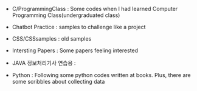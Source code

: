 - C/ProgrammingClass 
: Some codes when I had learned Computer Programming Class(undergraduated class)

- Chatbot Practice
: samples to challenge like a project

- CSS/CSSsamples 
: old samples

- Intersting Papers 
: Some papers feeling interested

- JAVA 정보처리기사 연습용
:

- Python
: Following some python codes written at books. Plus, there are some scribbles about collecting data

